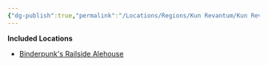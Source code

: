 ```yaml
---
{"dg-publish":true,"permalink":"/Locations/Regions/Kun Revantum/Kun Revantum Settlements/Revantum Nova/Lower Ring/Station Ward/"}
---
```


**Included Locations**

- [Binderpunk's Railside Alehouse](/w/ambr-yn-jacklerogue89/a/binderpunk-s-railside-alehouse-landmark)